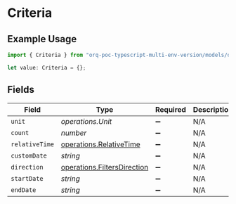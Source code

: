 # Criteria

## Example Usage

```typescript
import { Criteria } from "orq-poc-typescript-multi-env-version/models/operations";

let value: Criteria = {};
```

## Fields

| Field                                                                      | Type                                                                       | Required                                                                   | Description                                                                |
| -------------------------------------------------------------------------- | -------------------------------------------------------------------------- | -------------------------------------------------------------------------- | -------------------------------------------------------------------------- |
| `unit`                                                                     | *operations.Unit*                                                          | :heavy_minus_sign:                                                         | N/A                                                                        |
| `count`                                                                    | *number*                                                                   | :heavy_minus_sign:                                                         | N/A                                                                        |
| `relativeTime`                                                             | [operations.RelativeTime](../../models/operations/relativetime.md)         | :heavy_minus_sign:                                                         | N/A                                                                        |
| `customDate`                                                               | *string*                                                                   | :heavy_minus_sign:                                                         | N/A                                                                        |
| `direction`                                                                | [operations.FiltersDirection](../../models/operations/filtersdirection.md) | :heavy_minus_sign:                                                         | N/A                                                                        |
| `startDate`                                                                | *string*                                                                   | :heavy_minus_sign:                                                         | N/A                                                                        |
| `endDate`                                                                  | *string*                                                                   | :heavy_minus_sign:                                                         | N/A                                                                        |
